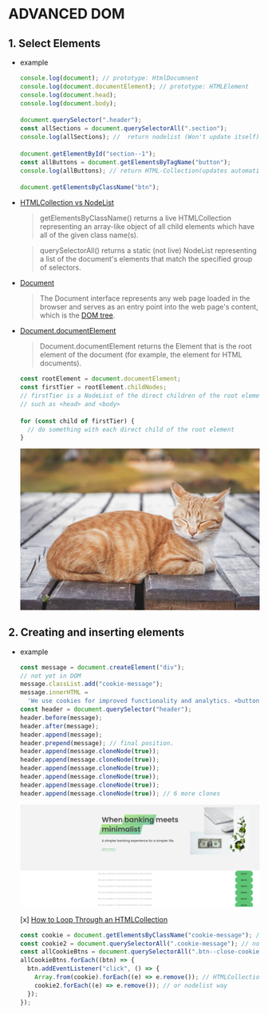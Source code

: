 # ADVANCED DOM

## 1. Select Elements

- example

  ```javascript
  console.log(document); // prototype: HtmlDocumnent
  console.log(document.documentElement); // prototype: HTMLElement
  console.log(document.head);
  console.log(document.body);

  document.querySelector(".header");
  const allSections = document.querySelectorAll(".section");
  console.log(allSections); //  return nodelist (Won't update itself)

  document.getElementById("section--1");
  const allButtons = document.getElementsByTagName("button");
  console.log(allButtons); // return HTML-Collection(updates automaticlly E.g: Delete an element)

  document.getElementsByClassName("btn");
  ```

- [HTMLCollection vs NodeList](https://dev.to/jharteaga/difference-between-htmlcollection-and-nodelist-25bp?signin=true)

  > getElementsByClassName() returns a live HTMLCollection representing an array-like object of all child elements which have all of the given class name(s).

  > querySelectorAll() returns a static (not live) NodeList representing a list of the document's elements that match the specified group of selectors.

- [Document](https://developer.mozilla.org/en-US/docs/Web/API/Document)
  > The Document interface represents any web page loaded in the browser and serves as an entry point into the web page's content, which is the [DOM tree](https://developer.mozilla.org/en-US/docs/Web/API/Document_object_model/Using_the_W3C_DOM_Level_1_Core).
- [Document.documentElement](https://developer.mozilla.org/en-US/docs/Web/API/Document/documentElement)

  > Document.documentElement returns the Element that is the root element of the document (for example, the <html> element for HTML documents).

  ```javascript
  const rootElement = document.documentElement;
  const firstTier = rootElement.childNodes;
  // firstTier is a NodeList of the direct children of the root element
  // such as <head> and <body>

  for (const child of firstTier) {
    // do something with each direct child of the root element
  }
  ```

  ![](img/cat2.jpg)

## 2. Creating and inserting elements

- example

  ```javascript
  const message = document.createElement("div");
  // not yet in DOM
  message.classList.add("cookie-message");
  message.innerHTML =
    'We use cookies for improved functionality and analytics. <button class ="btn btn--close-cookie">Got it!</button>';
  const header = document.querySelector("header");
  header.before(message);
  header.after(message);
  header.append(message);
  header.prepend(message); // final position.
  header.append(message.cloneNode(true));
  header.append(message.cloneNode(true));
  header.append(message.cloneNode(true));
  header.append(message.cloneNode(true));
  header.append(message.cloneNode(true));
  header.append(message.cloneNode(true)); // 6 more clones
  ```

  ![](img/dom2.png)

  [x] [How to Loop Through an HTMLCollection](https://dev.to/isabelxklee/how-to-loop-through-an-htmlcollection-379k)

  ```javascript
  const cookie = document.getElementsByClassName("cookie-message"); // html collection
  const cookie2 = document.querySelectorAll(".cookie-message"); // node list
  const allCookieBtns = document.querySelectorAll(".btn--close-cookie");
  allCookieBtns.forEach((btn) => {
    btn.addEventListener("click", () => {
      Array.from(cookie).forEach((e) => e.remove()); // HTMLCollection way
      cookie2.forEach((e) => e.remove()); // or nodelist way
    });
  });
  ```
